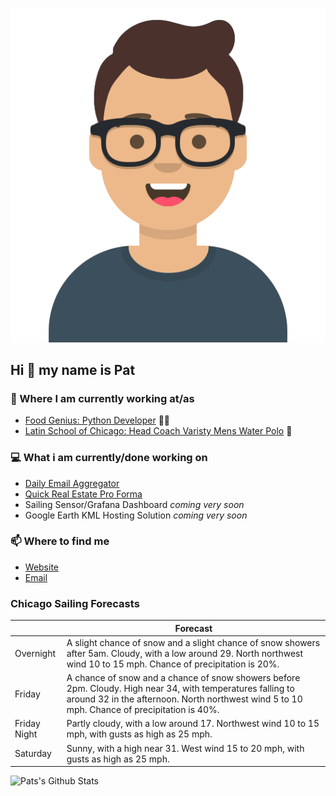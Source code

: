 [![Social banner for p-j-falconer](https://raw.githubusercontent.com/P-J-FALCONER/P-J-FALCONER/master/assets/avataaars.svg)](https://patfalconer.com/)
## Hi :wave: my name is Pat

### 💼 Where I am currently working at/as
- [Food Genius: Python Developer](https://getfoodgenius.com/) 🍔🐍
- [Latin School of Chicago: Head Coach Varisty Mens Water Polo](https://www.latinschool.org/) 🤽


### 💻 What i am currently/done working on
 - [Daily Email Aggregator](https://github.com/P-J-FALCONER/dott_daily_mail)
 - [Quick Real Estate Pro Forma](https://github.com/P-J-FALCONER/henry)
 - Sailing Sensor/Grafana Dashboard *coming very soon*
 - Google Earth KML Hosting Solution *coming very soon*

### 📫 Where to find me
 - [Website](https://patfalconer.com/)
 - [Email](mailto:patrick.j.falconer@gmail.com)


### Chicago Sailing Forecasts
|   | Forecast  |
|---|---|
| Overnight | A slight chance of snow and a slight chance of snow showers after 5am. Cloudy, with a low around 29. North northwest wind 10 to 15 mph. Chance of precipitation is 20%. |
| Friday | A chance of snow and a chance of snow showers before 2pm. Cloudy. High near 34, with temperatures falling to around 32 in the afternoon. North northwest wind 5 to 10 mph. Chance of precipitation is 40%. |
| Friday Night | Partly cloudy, with a low around 17. Northwest wind 10 to 15 mph, with gusts as high as 25 mph. |
| Saturday | Sunny, with a high near 31. West wind 15 to 20 mph, with gusts as high as 25 mph. |

![Pats's Github Stats](https://github-readme-stats.vercel.app/api?username=p-j-falconer&show_icons=true&theme=radical)
